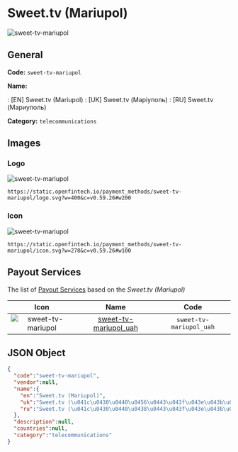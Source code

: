 
# Sweet.tv (Mariupol) 
![sweet-tv-mariupol](https://static.openfintech.io/payment_methods/sweet-tv-mariupol/logo.svg?w=400&c=v0.59.26#w200)  

## General 
**Code:** `sweet-tv-mariupol` 
 
**Name:** 
 
:	[EN] Sweet.tv (Mariupol) 
:	[UK] Sweet.tv (Маріуполь) 
:	[RU] Sweet.tv (Мариуполь) 
 
**Category:** `telecommunications` 
 

## Images 

### Logo 
![sweet-tv-mariupol](https://static.openfintech.io/payment_methods/sweet-tv-mariupol/logo.svg?w=400&c=v0.59.26#w200)  

```
https://static.openfintech.io/payment_methods/sweet-tv-mariupol/logo.svg?w=400&c=v0.59.26#w200
```  

### Icon 
![sweet-tv-mariupol](https://static.openfintech.io/payment_methods/sweet-tv-mariupol/icon.svg?w=278&c=v0.59.26#w100)  

```
https://static.openfintech.io/payment_methods/sweet-tv-mariupol/icon.svg?w=278&c=v0.59.26#w100
```  

## Payout Services 
 
The list of [Payout Services](/payout-services/) based on the _Sweet.tv (Mariupol)_ 

|Icon|Name|Code| 
|:---:|:---:|:---:| 
|![sweet-tv-mariupol](https://static.openfintech.io/payout_methods/sweet-tv-mariupol/icon.svg?w=278&c=v0.59.26#w40) |[sweet-tv-mariupol_uah](/payout-services/sweet-tv-mariupol_uah/)|`sweet-tv-mariupol_uah`| 
 

## JSON Object 

```json
{
  "code":"sweet-tv-mariupol",
  "vendor":null,
  "name":{
    "en":"Sweet.tv (Mariupol)",
    "uk":"Sweet.tv (\u041c\u0430\u0440\u0456\u0443\u043f\u043e\u043b\u044c)",
    "ru":"Sweet.tv (\u041c\u0430\u0440\u0438\u0443\u043f\u043e\u043b\u044c)"
  },
  "description":null,
  "countries":null,
  "category":"telecommunications"
}
```  
